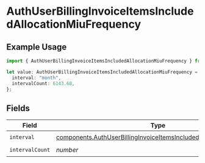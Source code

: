 # AuthUserBillingInvoiceItemsIncludedAllocationMiuFrequency

## Example Usage

```typescript
import { AuthUserBillingInvoiceItemsIncludedAllocationMiuFrequency } from "@vercel/sdk/models/components/authuser.js";

let value: AuthUserBillingInvoiceItemsIncludedAllocationMiuFrequency = {
  interval: "month",
  intervalCount: 6143.68,
};
```

## Fields

| Field                                                                                                                                                      | Type                                                                                                                                                       | Required                                                                                                                                                   | Description                                                                                                                                                |
| ---------------------------------------------------------------------------------------------------------------------------------------------------------- | ---------------------------------------------------------------------------------------------------------------------------------------------------------- | ---------------------------------------------------------------------------------------------------------------------------------------------------------- | ---------------------------------------------------------------------------------------------------------------------------------------------------------- |
| `interval`                                                                                                                                                 | [components.AuthUserBillingInvoiceItemsIncludedAllocationMiuInterval](../../models/components/authuserbillinginvoiceitemsincludedallocationmiuinterval.md) | :heavy_check_mark:                                                                                                                                         | N/A                                                                                                                                                        |
| `intervalCount`                                                                                                                                            | *number*                                                                                                                                                   | :heavy_check_mark:                                                                                                                                         | N/A                                                                                                                                                        |